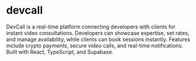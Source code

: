 # devcall
DevCall is a real-time platform connecting developers with clients for instant video consultations. Developers can showcase expertise, set rates, and manage availability, while clients can book sessions instantly. Features include crypto payments, secure video calls, and real-time notifications. Built with React, TypeScript, and Supabase.
